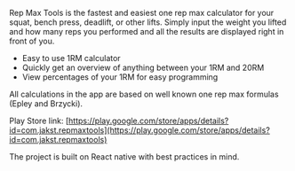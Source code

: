 Rep Max Tools is the fastest and easiest one rep max calculator for your squat, bench press, deadlift, or other lifts. Simply input the weight you lifted and how many reps you performed and all the results are displayed right in front of you.

* Easy to use 1RM calculator
* Quickly get an overview of anything between your 1RM and 20RM
* View percentages of your 1RM for easy programming

All calculations in the app are based on well known one rep max formulas (Epley and Brzycki).

Play Store link: [https://play.google.com/store/apps/details?id=com.jakst.repmaxtools](https://play.google.com/store/apps/details?id=com.jakst.repmaxtools) 

The project is built on React native with best practices in mind.
